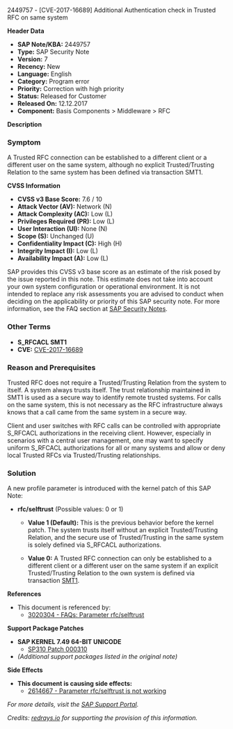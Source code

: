 2449757 - [CVE-2017-16689] Additional Authentication check in Trusted RFC on same system

**Header Data**
- **SAP Note/KBA:** 2449757
- **Type:** SAP Security Note
- **Version:** 7
- **Recency:** New
- **Language:** English
- **Category:** Program error
- **Priority:** Correction with high priority
- **Status:** Released for Customer
- **Released On:** 12.12.2017
- **Component:** Basis Components > Middleware > RFC

**Description**

### Symptom
A Trusted RFC connection can be established to a different client or a different user on the same system, although no explicit Trusted/Trusting Relation to the same system has been defined via transaction SMT1.

**CVSS Information**
- **CVSS v3 Base Score:** 7.6 / 10
- **Attack Vector (AV):** Network (N)
- **Attack Complexity (AC):** Low (L)
- **Privileges Required (PR):** Low (L)
- **User Interaction (UI):** None (N)
- **Scope (S):** Unchanged (U)
- **Confidentiality Impact (C):** High (H)
- **Integrity Impact (I):** Low (L)
- **Availability Impact (A):** Low (L)

SAP provides this CVSS v3 base score as an estimate of the risk posed by the issue reported in this note. This estimate does not take into account your own system configuration or operational environment. It is not intended to replace any risk assessments you are advised to conduct when deciding on the applicability or priority of this SAP security note. For more information, see the FAQ section at [SAP Security Notes](https://support.sap.com/securitynotes).

### Other Terms
- **S_RFCACL SMT1**
- **CVE:** [CVE-2017-16689](http://cve.mitre.org/cgi-bin/cvename.cgi?name=CVE-2017-16689)

### Reason and Prerequisites
Trusted RFC does not require a Trusted/Trusting Relation from the system to itself. A system always trusts itself. The trust relationship maintained in SMT1 is used as a secure way to identify remote trusted systems. For calls on the same system, this is not necessary as the RFC infrastructure always knows that a call came from the same system in a secure way.

Client and user switches with RFC calls can be controlled with appropriate S_RFCACL authorizations in the receiving client. However, especially in scenarios with a central user management, one may want to specify uniform S_RFCACL authorizations for all or many systems and allow or deny local Trusted RFCs via Trusted/Trusting relationships.

### Solution
A new profile parameter is introduced with the kernel patch of this SAP Note:

- **rfc/selftrust** (Possible values: 0 or 1)

  - **Value 1 (Default):** This is the previous behavior before the kernel patch. The system trusts itself without an explicit Trusted/Trusting Relation, and the secure use of Trusted/Trusting in the same system is solely defined via S_RFCACL authorizations.
  
  - **Value 0:** A Trusted RFC connection can only be established to a different client or a different user on the same system if an explicit Trusted/Trusting Relation to the own system is defined via transaction [SMT1](https://me.sap.com/servicessupport/SMT1).

**References**
- This document is referenced by:
  - [3020304 - FAQs: Parameter rfc/selftrust](https://me.sap.com/notes/3020304)

**Support Package Patches**
- **SAP KERNEL 7.49 64-BIT UNICODE**
  - [SP310 Patch 000310](https://me.sap.com/softwarecenter/template/products/_APP=00200682500000001943&_EVENT=DISPHIER&HEADER=Y&FUNCTIONBAR=N&EVENT=TREE&NE=NAVIGATE&ENR=73554900100200004760&V=MAINT)
- *(Additional support packages listed in the original note)*

**Side Effects**
- **This document is causing side effects:**
  - [2614667 - Parameter rfc/selftrust is not working](https://me.sap.com/notes/2614667)

*For more details, visit the [SAP Support Portal](https://me.sap.com/).*

*Credits: [redrays.io](https://redrays.io) for supporting the provision of this information.*